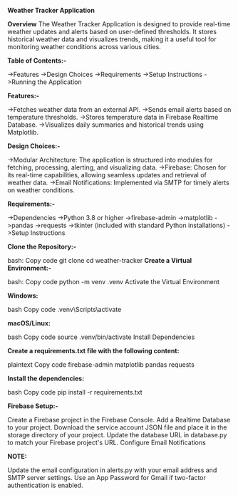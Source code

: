 **Weather Tracker Application**


**Overview**
The Weather Tracker Application is designed to provide real-time weather updates and alerts based on user-defined thresholds. It stores historical weather data and visualizes trends, making it a useful tool for monitoring weather conditions across various cities.

**Table of Contents:-**

->Features
->Design Choices
->Requirements
->Setup Instructions
->Running the Application

**Features:-**

->Fetches weather data from an external API.
->Sends email alerts based on temperature thresholds.
->Stores temperature data in Firebase Realtime Database.
->Visualizes daily summaries and historical trends using Matplotlib.

**Design Choices:-**

->Modular Architecture: The application is structured into modules for fetching, processing, alerting, and visualizing data.
->Firebase: Chosen for its real-time capabilities, allowing seamless updates and retrieval of weather data.
->Email Notifications: Implemented via SMTP for timely alerts on weather conditions.

**Requirements:-**

->Dependencies
->Python 3.8 or higher
->firebase-admin
->matplotlib
->pandas
->requests
->tkinter (included with standard Python installations)
->Setup Instructions

**Clone the Repository:-**

bash:
Copy code
git clone <repository-url>
cd weather-tracker
**Create a Virtual Environment:-**

bash:
Copy code
python -m venv .venv
Activate the Virtual Environment

**Windows:**

bash
Copy code
.venv\Scripts\activate

**macOS/Linux:**

bash
Copy code
source .venv/bin/activate
Install Dependencies

**Create a requirements.txt file with the following content:**

plaintext
Copy code
firebase-admin
matplotlib
pandas
requests

**Install the dependencies:**

bash
Copy code
pip install -r requirements.txt

**Firebase Setup:-**

Create a Firebase project in the Firebase Console.
Add a Realtime Database to your project.
Download the service account JSON file and place it in the storage directory of your project.
Update the database URL in database.py to match your Firebase project's URL.
Configure Email Notifications

**NOTE:**

Update the email configuration in alerts.py with your email address and SMTP server settings. Use an App Password for Gmail if two-factor authentication is enabled.
